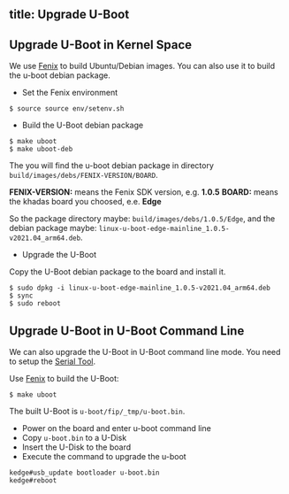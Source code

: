 title: Upgrade U-Boot
---

## Upgrade U-Boot in Kernel Space

We use [Fenix](/linux/vim1/FenixScript.html) to build Ubuntu/Debian images. You can also use it to build the u-boot debian package.

* Set the Fenix environment

```
$ source source env/setenv.sh
```

* Build the U-Boot debian package

```
$ make uboot
$ make uboot-deb
```

The you will find the u-boot debian package in directory `build/images/debs/FENIX-VERSION/BOARD`.

**FENIX-VERSION:** means the Fenix SDK version, e.g. **1.0.5**
**BOARD:** means the khadas board you choosed, e.e. **Edge**

So the package directory maybe: `build/images/debs/1.0.5/Edge`, and the debian package maybe: `linux-u-boot-edge-mainline_1.0.5-v2021.04_arm64.deb`.

* Upgrade the U-Boot

Copy the U-Boot debian package to the board and install it.

```
$ sudo dpkg -i linux-u-boot-edge-mainline_1.0.5-v2021.04_arm64.deb
$ sync
$ sudo reboot
```

## Upgrade U-Boot in U-Boot Command Line

We can also upgrade the U-Boot in U-Boot command line mode. You need to setup the [Serial Tool](/linux/vim1/SetupSerialTool.html).

Use [Fenix](/linux/vim1/FenixScript.html) to build the U-Boot:

```
$ make uboot
```

The built U-Boot is `u-boot/fip/_tmp/u-boot.bin`.

* Power on the board and enter u-boot command line
* Copy `u-boot.bin` to a U-Disk
* Insert the U-Disk to the board
* Execute the command to upgrade the u-boot

```
kedge#usb_update bootloader u-boot.bin
kedge#reboot
```
